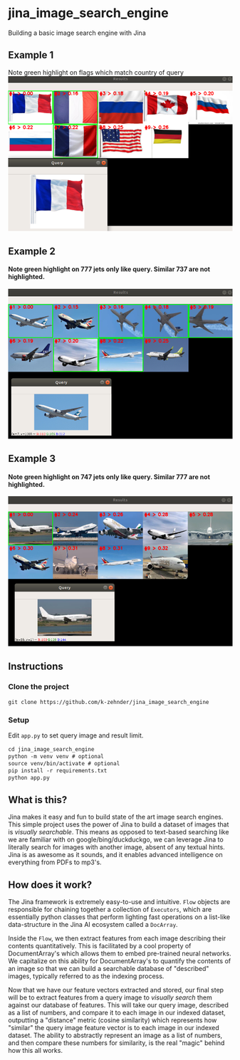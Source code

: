 # jina_image_search_engine
Building a basic image search engine with Jina

## Example 1
Note green highlight on flags which match country of query
![Work in progress](docs/demo.png)

## Example 2
#### Note green highlight on 777 jets only like query. Similar 737 are not highlighted.
![Work in progress](docs/aviation_demo2.png)

## Example 3
#### Note green highlight on 747 jets only like query. Similar 777 are not highlighted.
![Work in progress](docs/aviation_usage_demo.png)

## Instructions

### Clone the project

```
git clone https://github.com/k-zehnder/jina_image_search_engine
```

### Setup

Edit `app.py` to set query image and result limit.

```shell
cd jina_image_search_engine
python -m venv venv # optional
source venv/bin/activate # optional
pip install -r requirements.txt
python app.py
```

## What is this?
Jina makes it easy and fun to build state of the art image search engines. This simple project uses the power of Jina to build a dataset of images that is *visually searchable*. This means as opposed to text-based searching like we are familiar with on google/bing/duckduckgo, we can leverage Jina to literally search for images with another image, absent of any textual hints. Jina is as awesome as it sounds, and it enables advanced intelligence on everything from PDFs to mp3's.

## How does it work?
The Jina framework is extremely easy-to-use and intuitive. `Flow` objects are responsible for chaining together a collection of `Executors`, which are essentially python classes that perform lighting fast operations on a list-like data-structure in the Jina AI ecosystem called a `DocArray`.

Inside the `Flow`, we then extract features from each image describing their contents quantitatively. This is facilitated by a cool property of DocumentArray's which allows them to embed pre-trained neural networks. We capitalize on this ability for DocumentArray's to quantify the contents of an image so that we can build a searchable database of "described" images, typically referred to as the indexing process. 

Now that we have our feature vectors extracted and stored, our final step will be to extract features from a query image to *visually search* them against our database of features. This will take our query image, described as a list of numbers, and compare it to each image in our indexed dataset, outputting a "distance" metric (cosine similarity) which represents how "similar" the query image feature vector is to each image in our indexed dataset. The ability to abstractly represent an image as a list of numbers, and then compare these numbers for similarity, is the real "magic" behind how this all works.
